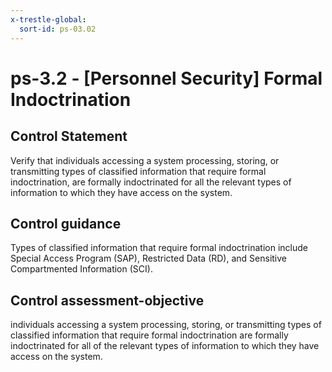 ```yaml
---
x-trestle-global:
  sort-id: ps-03.02
---
```


# ps-3.2 - \[Personnel Security\] Formal Indoctrination

## Control Statement

Verify that individuals accessing a system processing, storing, or transmitting types of classified information that require formal indoctrination, are formally indoctrinated for all the relevant types of information to which they have access on the system.

## Control guidance

Types of classified information that require formal indoctrination include Special Access Program (SAP), Restricted Data (RD), and Sensitive Compartmented Information (SCI).

## Control assessment-objective

individuals accessing a system processing, storing, or transmitting types of classified information that require formal indoctrination are formally indoctrinated for all of the relevant types of information to which they have access on the system.
